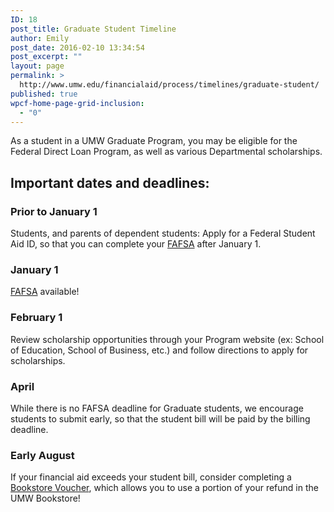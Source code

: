 ```yaml
---
ID: 18
post_title: Graduate Student Timeline
author: Emily
post_date: 2016-02-10 13:34:54
post_excerpt: ""
layout: page
permalink: >
  http://www.umw.edu/financialaid/process/timelines/graduate-student/
published: true
wpcf-home-page-grid-inclusion:
  - "0"
---
```

As a student in a UMW Graduate Program, you may be eligible for the Federal Direct Loan Program, as well as various Departmental scholarships.
<h2>Important dates and deadlines:</h2>
<h3>Prior to January 1</h3>
Students, and parents of dependent students: Apply for a Federal Student Aid ID, so that you can complete your <a href="https://fafsa.ed.gov/">FAFSA</a> after January 1.
<h3>January 1</h3>
<a href="https://fafsa.ed.gov/">FAFSA</a> available!
<h3>February 1</h3>
Review scholarship opportunities through your Program website (ex: School of Education, School of Business, etc.) and follow directions to apply for scholarships.
<h3>April</h3>
While there is no FAFSA deadline for Graduate students, we encourage students to submit early, so that the student bill will be paid by the billing deadline.
<h3>Early August</h3>
If your financial aid exceeds your student bill, consider completing a <a href="http://www.umw.edu/financialaid/eligibility/bookstore-voucher/">Bookstore Voucher</a>, which allows you to use a portion of your refund in the UMW Bookstore!